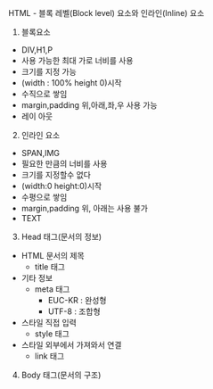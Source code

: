 HTML - 블록 레벨(Block level) 요소와 인라인(Inline) 요소

1. 블록요소
- DIV,H1,P
- 사용 가능한 최대 가로 너비를 사용
- 크기를 지정 가능
- (width : 100% height 0)시작
- 수직으로 쌓임
- margin,padding 위,아래,좌,우 사용 가능
- 레이 아웃

2. 인라인 요소
- SPAN,IMG
- 필요한 만큼의 너비를 사용
- 크기를 지정할수 없다
- (width:0 height:0)시작
- 수평으로 쌓임
- margin,padding 위, 아래는 사용 불가
- TEXT

3. Head 태그(문서의 정보)
- HTML 문서의 제목
    - title 태그
- 기타 정보
    - meta 태그
        - EUC-KR : 완성형
        - UTF-8 : 조합형
- 스타일 직접 입력
    - style 태그
- 스타일 외부에서 가져와서 연결
    - link 태그

4. Body 태그(문서의 구조)